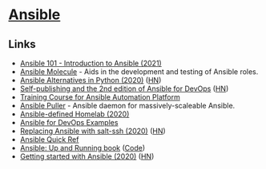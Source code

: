 # [Ansible](https://www.ansible.com)

## Links

- [Ansible 101 - Introduction to Ansible (2021)](https://www.youtube.com/watch?v=goclfp6a2IQ)
- [Ansible Molecule](https://github.com/ansible-community/molecule) - Aids in the development and testing of Ansible roles.
- [Ansible Alternatives in Python (2020)](http://blog.rfox.eu/en/Explorations/Trying_Ansible_alternatives_in_python.html) ([HN](https://news.ycombinator.com/item?id=23506223))
- [Self-publishing and the 2nd edition of Ansible for DevOps](https://www.jeffgeerling.com/blog/2020/self-publishing-and-2nd-edition-ansible-devops) ([HN](https://news.ycombinator.com/item?id=24138969))
- [Training Course for Ansible Automation Platform](https://github.com/ansible/workshops)
- [Ansible Puller](https://github.com/teslamotors/ansible_puller) - Ansible daemon for massively-scaleable Ansible.
- [Ansible-defined Homelab (2020)](https://0xc45.com/blog/ansible-defined-homelab/)
- [Ansible for DevOps Examples](https://github.com/geerlingguy/ansible-for-devops)
- [Replacing Ansible with salt-ssh (2020)](https://blog.hartwork.org/posts/replacing-ansible-with-salt-ssh-for-speed-and-for-good/) ([HN](https://news.ycombinator.com/item?id=24856502))
- [Ansible Quick Ref](https://github.com/lorin/ansible-quickref)
- [Ansible: Up and Running book](http://www.ansiblebook.com/) ([Code](https://github.com/ansiblebook/ansiblebook))
- [Getting started with Ansible (2020)](https://steampunk.si/blog/getting-started-with-ansible/) ([HN](https://news.ycombinator.com/item?id=25122103))
